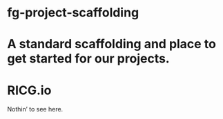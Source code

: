 
fg-project-scaffolding
======================

A standard scaffolding and place to get started for  our projects.
=======
RICG.io
=======

Nothin’ to see here.

